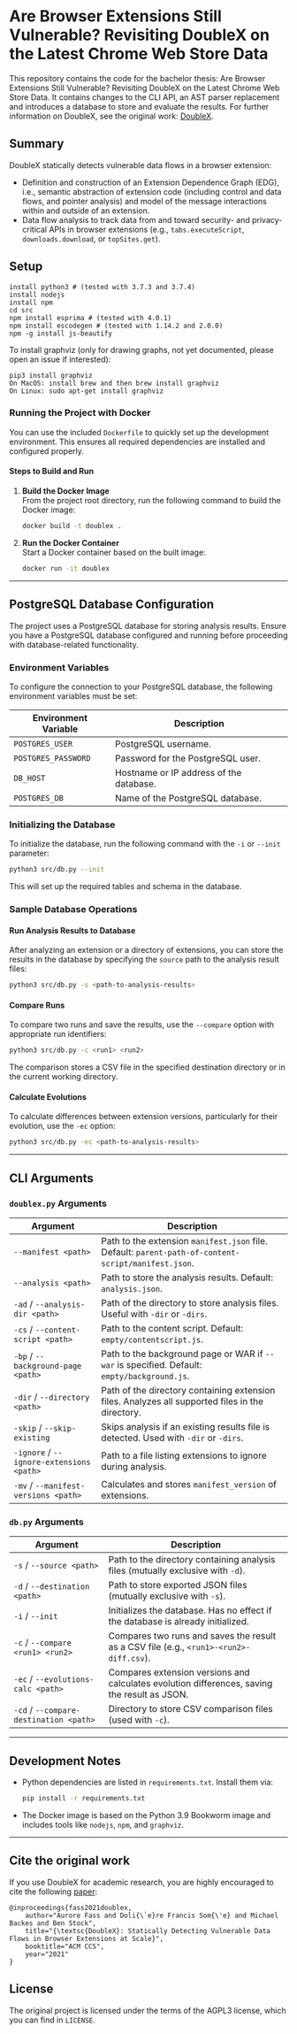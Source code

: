 # Are Browser Extensions Still Vulnerable? Revisiting DoubleX on the Latest Chrome Web Store Data

This repository contains the code for the bachelor thesis: Are Browser Extensions Still Vulnerable? Revisiting DoubleX on the Latest Chrome Web Store Data.
It contains changes to the CLI API, an AST parser replacement and introduces a database to store and evaluate the results.
For further information on DoubleX, see the original work: [DoubleX](https://github.com/Aurore54F/DoubleX).


## Summary
DoubleX statically detects vulnerable data flows in a browser extension:
- Definition and construction of an Extension Dependence Graph (EDG), i.e., semantic abstraction of extension code (including control and data flows, and pointer analysis) and model of the message interactions within and outside of an extension.
- Data flow analysis to track data from and toward security- and privacy-critical APIs in browser extensions (e.g., `tabs.executeScript`, `downloads.download`, or `topSites.get`).


## Setup

```
install python3 # (tested with 3.7.3 and 3.7.4)
install nodejs
install npm
cd src
npm install esprima # (tested with 4.0.1)
npm install escodegen # (tested with 1.14.2 and 2.0.0)
npm -g install js-beautify
```

To install graphviz (only for drawing graphs, not yet documented, please open an issue if interested):
```
pip3 install graphviz
On MacOS: install brew and then brew install graphviz
On Linux: sudo apt-get install graphviz
```

### Running the Project with Docker

You can use the included `Dockerfile` to quickly set up the development environment. This ensures all required dependencies are installed and configured properly.

#### Steps to Build and Run

1. **Build the Docker Image**  
   From the project root directory, run the following command to build the Docker image:
   ```bash
   docker build -t doublex .
   ```

2. **Run the Docker Container**  
   Start a Docker container based on the built image:
   ```bash
   docker run -it doublex
   ```

---

## PostgreSQL Database Configuration

The project uses a PostgreSQL database for storing analysis results. 
Ensure you have a PostgreSQL database configured and running before proceeding with database-related functionality.

### Environment Variables

To configure the connection to your PostgreSQL database, the following environment variables must be set:

| Environment Variable | Description                             |
|----------------------|-----------------------------------------|
| `POSTGRES_USER`      | PostgreSQL username.                    |
| `POSTGRES_PASSWORD`  | Password for the PostgreSQL user.       |
| `DB_HOST`            | Hostname or IP address of the database. |
| `POSTGRES_DB`        | Name of the PostgreSQL database.        |

### Initializing the Database

To initialize the database, run the following command with the `-i` or `--init` parameter:

```bash
python3 src/db.py --init
```

This will set up the required tables and schema in the database.

### Sample Database Operations

#### Run Analysis Results to Database
After analyzing an extension or a directory of extensions, you can store the results in the database by specifying the `source` path to the analysis result files:

```bash
python3 src/db.py -s <path-to-analysis-results>
```

#### Compare Runs
To compare two runs and save the results, use the `--compare` option with appropriate run identifiers:

```bash
python3 src/db.py -c <run1> <run2>
```

The comparison stores a CSV file in the specified destination directory or in the current working directory.

#### Calculate Evolutions
To calculate differences between extension versions, particularly for their evolution, use the `-ec` option:

```bash
python3 src/db.py -ec <path-to-analysis-results>
```

---

## CLI Arguments

### `doublex.py` Arguments

| Argument                                 | Description                                                                                         |
|------------------------------------------|-----------------------------------------------------------------------------------------------------|
| `--manifest <path>`                      | Path to the extension `manifest.json` file. Default: `parent-path-of-content-script/manifest.json`. |
| `--analysis <path>`                      | Path to store the analysis results. Default: `analysis.json`.                                       |
| `-ad` / `--analysis-dir <path>`          | Path of the directory to store analysis files. Useful with `-dir` or `-dirs`.                       |
| `-cs` / `--content-script <path>`        | Path to the content script. Default: `empty/contentscript.js`.                                      |
| `-bp` / `--background-page <path>`       | Path to the background page or WAR if `--war` is specified. Default: `empty/background.js`.         |
| `-dir` / `--directory <path>`            | Path of the directory containing extension files. Analyzes all supported files in the directory.    |
| `-skip` / `--skip-existing`              | Skips analysis if an existing results file is detected. Used with `-dir` or `-dirs`.                |
| `-ignore` / `--ignore-extensions <path>` | Path to a file listing extensions to ignore during analysis.                                        |
| `-mv` / `--manifest-versions <path>`     | Calculates and stores `manifest_version` of extensions.                                             |

### `db.py` Arguments

| Argument                               | Description                                                                                  |
|----------------------------------------|----------------------------------------------------------------------------------------------|
| `-s` / `--source <path>`               | Path to the directory containing analysis files (mutually exclusive with `-d`).              |
| `-d` / `--destination <path>`          | Path to store exported JSON files (mutually exclusive with `-s`).                            |
| `-i` / `--init`                        | Initializes the database. Has no effect if the database is already initialized.              |
| `-c` / `--compare <run1> <run2>`       | Compares two runs and saves the result as a CSV file (e.g., `<run1>-<run2>-diff.csv`).       |
| `-ec` / `--evolutions-calc <path>`     | Compares extension versions and calculates evolution differences, saving the result as JSON. |
| `-cd` / `--compare-destination <path>` | Directory to store CSV comparison files (used with `-c`).                                    |

---

## Development Notes

- Python dependencies are listed in `requirements.txt`. Install them via:
  ```bash
  pip install -r requirements.txt
  ```
- The Docker image is based on the Python 3.9 Bookworm image and includes tools like `nodejs`, `npm`, and `graphviz`.

---

## Cite the original work
If you use DoubleX for academic research, you are highly encouraged to cite the following [paper](https://swag.cispa.saarland/papers/fass2021doublex.pdf):
```
@inproceedings{fass2021doublex,
    author="Aurore Fass and Doli{\`e}re Francis Som{\'e} and Michael Backes and Ben Stock",
    title="{\textsc{DoubleX}: Statically Detecting Vulnerable Data Flows in Browser Extensions at Scale}",
    booktitle="ACM CCS",
    year="2021"
}
```

## License

The original project is licensed under the terms of the AGPL3 license, which you can find in ```LICENSE```.